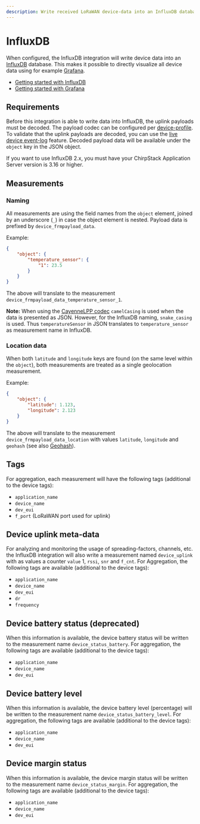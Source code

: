 ```yaml
---
description: Write received LoRaWAN device-data into an InfluxDB database.
---
```


# InfluxDB

When configured, the InfluxDB integration will write device data into an
[InfluxDB](https://www.influxdata.com/time-series-platform/influxdb/) database.
This makes it possible to directly visualize all device data using for example
[Grafana](https://grafana.com).

* [Getting started with InfluxDB](https://docs.influxdata.com/influxdb/latest/)
* [Getting started with Grafana](http://docs.grafana.org)

## Requirements

Before this integration is able to write data into InfluxDB, the uplink
payloads must be decoded. The payload codec can be configured per
[device-profile](../use/device-profiles.md). To validate that the uplink
payloads are decoded, you can use the [live device event-log](../use/event-logging.md)
feature. Decoded payload data will be available under the `object` key in
the JSON object.

If you want to use InfluxDB 2.x, you must have your ChirpStack Application Server version is 3.16 or higher.

## Measurements

### Naming

All measurements are using the field names from the `object` element,
joined by an underscore (`_`) in case the object element is nested.
Payload data is prefixed by `device_frmpayload_data`.

Example:

```json
{
    "object": {
        "temperature_sensor": {
            "1": 23.5
        }
    }
}
```

The above will translate to the measurement `device_frmpayload_data_temperature_sensor_1`.

**Note:** When using the [CayenneLPP codec](../use/device-profiles.md)
`camelCasing` is used when the data is presented as JSON. However, for the InfluxDB
naming, `snake_casing` is used. Thus `temperatureSensor` in JSON translates to
`temperature_sensor` as measurement name in InfluxDB.

### Location data

When both `latitude` and `longitude` keys are found (on the same level within
the `object`), both measurements are treated as a single geolocation measurement.

Example:

```json
{
    "object": {
        "latitude": 1.123,
        "longitude": 2.123
    }
}
```

The above will translate to the measurement `device_frmpayload_data_location`
with values `latitude`, `longitude` and `geohash` (see also [Geohash](https://en.wikipedia.org/wiki/Geohash)).

## Tags

For aggregation, each measurement will have the following tags (additional to
the device tags):

* `application_name`
* `device_name`
* `dev_eui`
* `f_port` (LoRaWAN port used for uplink)

## Device uplink meta-data

For analyzing and monitoring the usage of spreading-factors, channels, etc.
the InfluxDB integration will also write a measurement named `device_uplink`
with as values a counter `value` 1, `rssi`, `snr` and `f_cnt`. For Aggregation,
the following tags are available (additional to the device tags):

* `application_name`
* `device_name`
* `dev_eui`
* `dr`
* `frequency`

## Device battery status (deprecated)

When this information is available, the device battery status will be written
to the measurement name `device_status_battery`. For aggregation, the following
tags are available (additional to the device tags):

* `application_name`
* `device_name`
* `dev_eui`

## Device battery level

When this information is available, the device battery level (percentage)
will be written to the measurement name `device_status_battery_level`. For
aggregation, the following tags are available (additional to the device tags):

* `application_name`
* `device_name`
* `dev_eui`

## Device margin status

When this information is available, the device margin status will be written
to the measurement name `device_status_margin`. For aggregation, the following
tags are available (additional to the device tags):

* `application_name`
* `device_name`
* `dev_eui`
